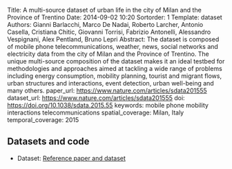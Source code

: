 Title: A multi-source dataset of urban life in the city of Milan and the Province of Trentino
Date: 2014-09-02 10:20
Sortorder: 1
Template: dataset
Authors: Gianni Barlacchi, Marco De Nadai, Roberto Larcher, Antonio Casella, Cristiana Chitic, Giovanni Torrisi, Fabrizio Antonelli, Alessandro Vespignani, Alex Pentland, Bruno Lepri 
Abstract: The dataset is composed of mobile phone telecommunications, weather, news, social networks and electricity data from the city of Milan and the Province of Trentino. The unique multi-source composition of the dataset makes it an ideal testbed for methodologies and approaches aimed at tackling a wide range of problems including energy consumption, mobility planning, tourist and migrant flows, urban structures and interactions, event detection, urban well-being and many others.
paper_url: https://www.nature.com/articles/sdata201555
dataset_url: https://www.nature.com/articles/sdata201555
doi: https://doi.org/10.1038/sdata.2015.55
keywords: 
    mobile phone
    mobility
    interactions
    telecommunications
spatial_coverage: Milan, Italy
temporal_coverage: 2015

## Datasets and code

* Dataset: [Reference paper and dataset](https://www.nature.com/articles/sdata201555)




